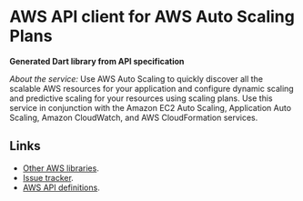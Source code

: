 # AWS API client for AWS Auto Scaling Plans

**Generated Dart library from API specification**

*About the service:*
Use AWS Auto Scaling to quickly discover all the scalable AWS resources for
your application and configure dynamic scaling and predictive scaling for
your resources using scaling plans. Use this service in conjunction with the
Amazon EC2 Auto Scaling, Application Auto Scaling, Amazon CloudWatch, and
AWS CloudFormation services.

## Links

- [Other AWS libraries](https://github.com/agilord/aws_client/tree/master/generated).
- [Issue tracker](https://github.com/agilord/aws_client/issues).
- [AWS API definitions](https://github.com/aws/aws-sdk-js/tree/master/apis).
